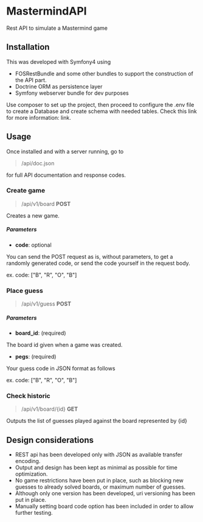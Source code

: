 # MastermindAPI
Rest API to simulate a Mastermind game

## Installation

This was developed with Symfony4 using 
- FOSRestBundle and some other bundles to support the construction of the API part.
- Doctrine ORM as persistence layer
- Symfony webserver bundle for dev purposes

Use composer to set up the project, then proceed to configure the .env file to create a Database and create schema with needed tables. Check this link for more information: link.
 
## Usage

Once installed and with a server running, go to 
>/api/doc.json

for full API documentation and response codes.

### Create game
>/api/v1/board **POST**

Creates a new game. 

##### Parameters
- **code**: optional

You can send the POST request as is, without parameters, to get a randomly generated code, or send the code yourself in the request body.

ex. code: ["B", "R", "O", "B"] 

### Place guess
>/api/v1/guess **POST**
##### Parameters
- **board_id**: (required)

The board id given when a game was created.
- **pegs**: (required)

Your guess code in JSON format as follows

ex. code: ["B", "R", "O", "B"] 
### Check historic
>/api/v1/board/{id} **GET**

Outputs the list of guesses played against the board represented by {id}

## Design considerations

- REST api has been developed only with JSON as available transfer encoding.
- Output and design has been kept as minimal as possible for time optimization.
- No game restrictions have been put in place, such as blocking new guesses to already solved boards, or maximum number of guesses.
- Although only one version has been developed, uri versioning has been put in place.
- Manually setting board code option has been included in order to allow further testing.
